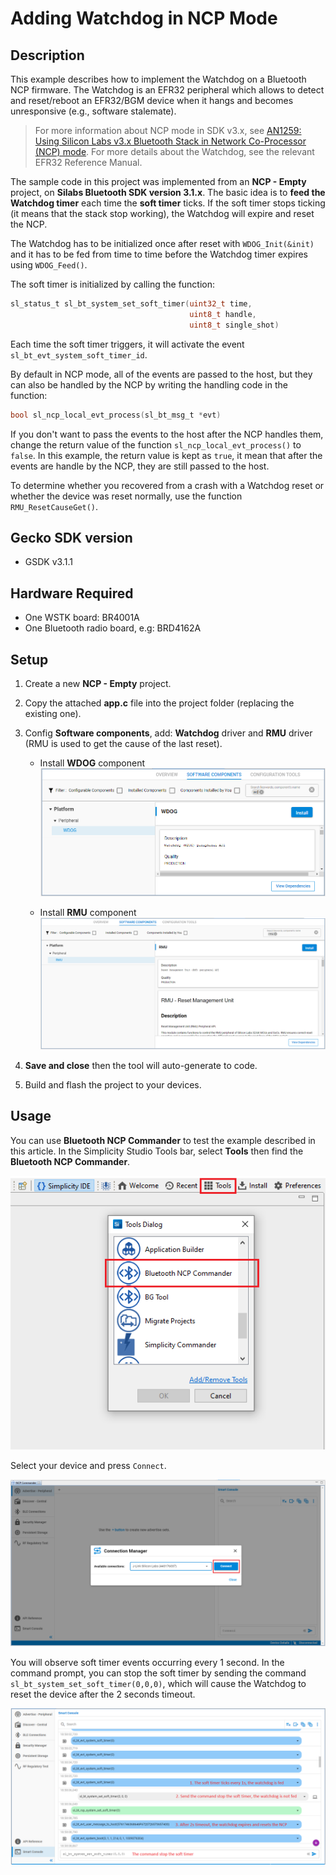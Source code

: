 
# Adding Watchdog in NCP Mode

## Description

This example describes how to implement the Watchdog on a Bluetooth NCP firmware. The Watchdog is an EFR32 peripheral which allows to detect and reset/reboot an EFR32/BGM device when it hangs and becomes unresponsive (e.g., software stalemate).

> For more information about NCP mode in SDK v3.x, see [AN1259: Using Silicon Labs v3.x Bluetooth Stack in Network Co-Processor (NCP) mode](https://www.silabs.com/documents/public/application-notes/an1259-bt-ncp-mode-sdk-v3x.pdf). For more details about the Watchdog, see the relevant EFR32 Reference Manual.

The sample code in this project was implemented from an **NCP - Empty** project, on **Silabs Bluetooth SDK version 3.1.x**. The basic idea is to **feed the Watchdog timer** each time the **soft timer** ticks. If the soft timer stops ticking (it means that the stack stop working), the Watchdog will expire and reset the NCP.

The Watchdog has to be initialized once after reset with `WDOG_Init(&init)` and it has to be fed from time to time before the Watchdog timer expires using `WDOG_Feed()`.

The soft timer is initialized by calling the function:

```C
sl_status_t sl_bt_system_set_soft_timer(uint32_t time,
                                        uint8_t handle,
                                        uint8_t single_shot)
```

Each time the soft timer triggers, it will activate the event `sl_bt_evt_system_soft_timer_id`. 

By default in NCP mode, all of the events are passed to the host, but they can also be handled by the NCP by writing the handling code in the function:

```C
bool sl_ncp_local_evt_process(sl_bt_msg_t *evt)
```

If you don't want to pass the events to the host after the NCP handles them, change the return value of the function `sl_ncp_local_evt_process()` to `false`. In this example, the return value is kept as `true`, it mean that after the events are handle by the NCP, they are still passed to the host.

To determine whether you recovered from a crash with a Watchdog reset or whether the device was reset normally, use the function `RMU_ResetCauseGet()`.



## Gecko SDK version ##

- GSDK v3.1.1

## Hardware Required ##

- One WSTK board: BR4001A
- One Bluetooth radio board, e.g: BRD4162A

## Setup

1. Create a new **NCP - Empty** project.
2. Copy the attached **app.c** file into the project folder (replacing the existing one).
3. Config **Software components**, add: **Watchdog** driver and **RMU** driver (RMU is used to get the cause of the last reset).

    - Install **WDOG** component  
    ![add wdog](images/add_wdog.png)  

    - Install **RMU** component  
    ![add wdog](images/add_rmu.png)  

4. **Save and close** then the tool will auto-generate to code.

5. Build and flash the project to your devices.

## Usage

You can use **Bluetooth NCP Commander** to test the example described in this article. In the Simplicity Studio Tools bar, select **Tools** then find the **Bluetooth NCP Commander**.  

![BG Tool](images/launch_bg_tool_1.png)

Select your device and press `Connect`.  

![BG Tool](images/launch_bg_tool_3.png)

You will observe soft timer events occurring every 1 second. In the command prompt, you can stop the soft timer by sending the command `sl_bt_system_set_soft_timer(0,0,0)`, which will cause the Watchdog to reset the device after the 2 seconds timeout.

![BG Tool](images/result.png)
